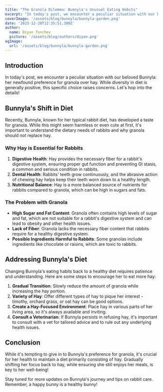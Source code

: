 ```yaml
---
title: "The Granola Dilemma: Bunnyla's Unusual Eating Habits"
excerpt: "In today's post, we encounter a peculiar situation with our beloved Bunnyla: her newfound preference for granola over hay. While diversity in diet is generally positive, this specific choice raises concerns. Let's hop into the details!"
coverImage: '/assets/blog/bunnyla/bunnyla-garden.png'
date: '2023-12-28T12:35:51.300Z'
author:
  name: Diyan Tonchev
  picture: '/assets/blog/authors/diyan.png'
ogImage:
  url: '/assets/blog/bunnyla/bunnyla-garden.png'
---
```


## Introduction

In today's post, we encounter a peculiar situation with our beloved Bunnyla: her newfound preference for granola over hay. While diversity in diet is generally positive, this specific choice raises concerns. Let's hop into the details!

## Bunnyla's Shift in Diet

Recently, Bunnyla, known for her typical rabbit diet, has developed a taste for granola. While this might seem harmless or even cute at first, it's important to understand the dietary needs of rabbits and why granola should not replace hay.

### Why Hay is Essential for Rabbits

1. **Digestive Health**: Hay provides the necessary fiber for a rabbit's digestive system, ensuring proper gut function and preventing GI stasis, a common and serious condition in rabbits.
2. **Dental Health**: Rabbits' teeth grow continuously, and the abrasive action of chewing hay helps keep their teeth worn down to a healthy length.
3. **Nutritional Balance**: Hay is a more balanced source of nutrients for rabbits compared to granola, which can be high in sugars and fats.

### The Problem with Granola

- **High Sugar and Fat Content**: Granola often contains high levels of sugar and fat, which are not suitable for a rabbit's digestive system and can lead to obesity and other health issues.
- **Lack of Fiber**: Granola lacks the necessary fiber content that rabbits require for a healthy digestive system.
- **Possible Ingredients Harmful to Rabbits**: Some granolas include ingredients like chocolate or raisins, which are toxic to rabbits.

## Addressing Bunnyla's Diet

Changing Bunnyla's eating habits back to a healthy diet requires patience and understanding. Here are some steps to encourage her to eat more hay:

1. **Gradual Transition**: Slowly reduce the amount of granola while increasing the hay portion.
2. **Variety of Hay**: Offer different types of hay to pique her interest - timothy, orchard grass, or oat hay can be good options.
3. **Create a Hay-Focused Environment**: Place hay in various parts of her living area, so it's always available and inviting.
4. **Consult a Veterinarian**: If Bunnyla persists in refusing hay, it's important to consult with a vet for tailored advice and to rule out any underlying health issues.

## Conclusion

While it's tempting to give in to Bunnyla's preference for granola, it's crucial for her health to maintain a diet primarily consisting of hay. Gradually shifting her focus back to hay, while ensuring she still enjoys her meals, is key to her well-being!

Stay tuned for more updates on Bunnyla's journey and tips on rabbit care. Remember, a happy bunny is a healthy bunny!
